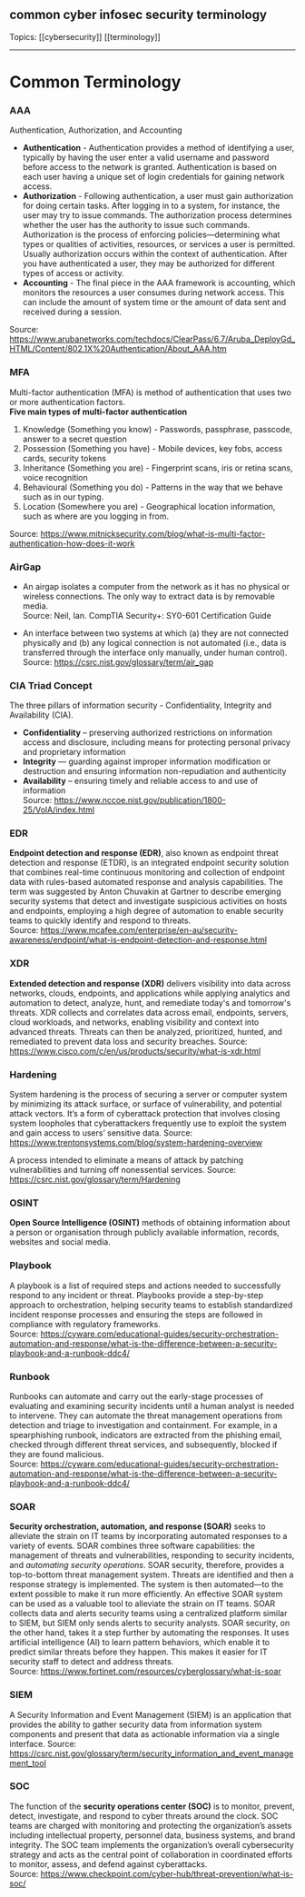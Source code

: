 ## common cyber infosec security terminology

Topics: [[cybersecurity]]  [[terminology]]

---
# Common Terminology

### AAA
Authentication, Authorization, and Accounting
- **Authentication** - Authentication provides a method of identifying a user, typically by having the user enter a valid username and password before access to the network is granted. Authentication is based on each user having a unique set of login credentials for gaining network access.
- **Authorization** - Following authentication, a user must gain authorization for doing certain tasks. After logging in to a system, for instance, the user may try to issue commands. The authorization process determines whether the user has the authority to issue such commands. Authorization is the process of enforcing policies—determining what types or qualities of activities, resources, or services a user is permitted. Usually authorization occurs within the context of authentication. After you have authenticated a user, they may be authorized for different types of access or activity.
- **Accounting** - The final piece in the AAA framework is accounting, which monitors the resources a user consumes during network access. This can include the amount of system time or the amount of data sent and received during a session.

Source: https://www.arubanetworks.com/techdocs/ClearPass/6.7/Aruba_DeployGd_HTML/Content/802.1X%20Authentication/About_AAA.htm

### MFA
Multi-factor authentication (MFA) is method of authentication that uses two or more authentication factors.  
**Five main types of multi-factor authentication**
1. Knowledge (Something you know) - Passwords, passphrase, passcode, answer to a secret question
2. Possession (Something you have) - Mobile devices, key fobs, access cards, security tokens
3. Inheritance (Something you are) - Fingerprint scans, iris or retina scans, voice recognition 
4. Behavioural (Something you do) - Patterns in the way that we behave such as in our typing.
5. Location (Somewhere you are) - Geographical location information, such as where are you logging in from.  
   
Source: https://www.mitnicksecurity.com/blog/what-is-multi-factor-authentication-how-does-it-work

### AirGap
- An airgap isolates a computer from the network as it has no physical or wireless connections. The only way to extract data is by removable media.  
Source: Neil, Ian. CompTIA Security+: SY0-601 Certification Guide

- An interface between two systems at which (a) they are not connected physically and (b) any logical connection is not automated (i.e., data is transferred through the interface only manually, under human control).  Source: https://csrc.nist.gov/glossary/term/air_gap  

### CIA Triad Concept
The three pillars of information security - Confidentiality, Integrity and Availability (CIA). 
- **Confidentiality** – preserving authorized restrictions on information access and disclosure, including means for protecting personal privacy and proprietary information  
- **Integrity** — guarding against improper information modification or destruction and ensuring information non-repudiation and authenticity  
- **Availability** – ensuring timely and reliable access to and use of information  
Source: https://www.nccoe.nist.gov/publication/1800-25/VolA/index.html  

### EDR
**Endpoint detection and response (EDR)**, also known as endpoint threat detection and response (ETDR), is an integrated endpoint security solution that combines real-time continuous monitoring and collection of endpoint data with rules-based automated response and analysis capabilities. The term was suggested by Anton Chuvakin at Gartner to describe emerging security systems that detect and investigate suspicious activities on hosts and endpoints, employing a high degree of automation to enable security teams to quickly identify and respond to threats.  
Source: https://www.mcafee.com/enterprise/en-au/security-awareness/endpoint/what-is-endpoint-detection-and-response.html  


### XDR
**Extended detection and response (XDR)** delivers visibility into data across networks, clouds, endpoints, and applications while applying analytics and automation to detect, analyze, hunt, and remediate today's and tomorrow's threats. XDR collects and correlates data across email, endpoints, servers, cloud workloads, and networks, enabling visibility and context into advanced threats. Threats can then be analyzed, prioritized, hunted, and remediated to prevent data loss and security breaches.
Source: https://www.cisco.com/c/en/us/products/security/what-is-xdr.html  

### Hardening  
System hardening is the process of securing a server or computer system by minimizing its attack surface, or surface of vulnerability, and potential attack vectors. It’s a form of cyberattack protection that involves closing system loopholes that cyberattackers frequently use to exploit the system and gain access to users’ sensitive data.
Source: https://www.trentonsystems.com/blog/system-hardening-overview  
 

A process intended to eliminate a means of attack by patching vulnerabilities and turning off nonessential services.
Source: https://csrc.nist.gov/glossary/term/Hardening  


### OSINT
**Open Source Intelligence (OSINT)** methods of obtaining information about a person or organisation through publicly available information, records, websites and social media.

### Playbook
A playbook is a list of required steps and actions needed to successfully respond to any incident or threat. Playbooks provide a step-by-step approach to orchestration, helping security teams to establish standardized incident response processes and ensuring the steps are followed in compliance with regulatory frameworks.  
Source: https://cyware.com/educational-guides/security-orchestration-automation-and-response/what-is-the-difference-between-a-security-playbook-and-a-runbook-ddc4/  

### Runbook
Runbooks can automate and carry out the early-stage processes of evaluating and examining security incidents until a human analyst is needed to intervene. They can automate the threat management operations from detection and triage to investigation and containment. For example, in a spearphishing runbook, indicators are extracted from the phishing email, checked through different threat services, and subsequently, blocked if they are found malicious.  
Source: https://cyware.com/educational-guides/security-orchestration-automation-and-response/what-is-the-difference-between-a-security-playbook-and-a-runbook-ddc4/  

### SOAR
**Security orchestration, automation, and response (SOAR)** seeks to alleviate the strain on IT teams by incorporating automated responses to a variety of events. SOAR combines three software capabilities: the management of threats and vulnerabilities, responding to security incidents, and *automating security operations*. SOAR security, therefore, provides a top-to-bottom threat management system. Threats are identified and then a response strategy is implemented. The system is then automated—to the extent possible to make it run more efficiently. An effective SOAR system can be used as a valuable tool to alleviate the strain on IT teams. SOAR collects data and alerts security teams using a centralized platform similar to SIEM, but SIEM only sends alerts to security analysts. SOAR security, on the other hand, takes it a step further by automating the responses. It uses artificial intelligence (AI) to learn pattern behaviors, which enable it to predict similar threats before they happen. This makes it easier for IT security staff to detect and address threats.    
Source: https://www.fortinet.com/resources/cyberglossary/what-is-soar  

### SIEM
A Security Information and Event Management (SIEM) is an application that provides the ability to gather security data from information system components and present that data as actionable information via a single interface.
Source: https://csrc.nist.gov/glossary/term/security_information_and_event_management_tool  

### SOC
The function of the **security operations center (SOC)** is to monitor, prevent, detect, investigate, and respond to cyber threats around the clock. SOC teams are charged with monitoring and protecting the organization’s assets including intellectual property, personnel data, business systems, and brand integrity. The SOC team implements the organization’s overall cybersecurity strategy and acts as the central point of collaboration in coordinated efforts to monitor, assess, and defend against cyberattacks.  
Source: https://www.checkpoint.com/cyber-hub/threat-prevention/what-is-soc/
